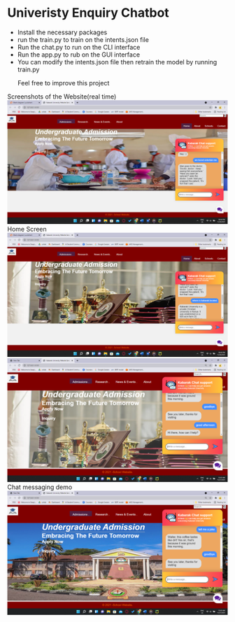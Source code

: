 # Univeristy Enquiry Chatbot
<p>
 <ul>
     <li>Install the necessary packages</li>
     <li>run the train.py to train on the intents.json file</li>
     <li>Run the chat.py to run on the CLI interface</li>
     <li>Run the app.py to rub on the GUI interface</li>
     <li>You can modify the intents.json file then retrain the model by running train.py</li>
  <p>Feel free to improve this project</p>
 </ul>
</p>
<div
     <caption> Screenshots of the Website(real time)</caption>
     <img src="Screenshot (48).png">
       <caption>Home Screen</caption>
     <img src="Screenshot (50).png">
     <img src="Screenshot (56).png">
       <caption> Chat messaging demo </caption>
     <img src="Screenshot (57).png">
</div>
